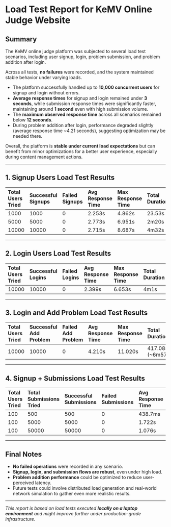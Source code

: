 # Load Test Report for KeMV Online Judge Website

## Summary

The KeMV online judge platform was subjected to several load test scenarios, including user signup, login, problem submission, and problem addition after login.

Across all tests, **no failures** were recorded, and the system maintained stable behavior under varying loads.

- The platform successfully handled up to **10,000 concurrent users** for signup and login without errors.
- **Average response times** for signup and login remained under **3 seconds**, while submission response times were significantly faster, maintaining around **1 second** even with high submission volume.
- The **maximum observed response time** across all scenarios remained below **12 seconds**.
- During problem addition after login, performance degraded slightly (average response time ~4.21 seconds), suggesting optimization may be needed there.

Overall, the platform is **stable under current load expectations** but can benefit from minor optimizations for a better user experience, especially during content management actions.

---

## 1. Signup Users Load Test Results

| Total Users Tried | Successful Signups | Failed Signups | Avg Response Time | Max Response Time | Total Duration | Requests per second |
|:------------------|:-------------------|:---------------|:------------------|:------------------|:---------------|:-------------|
| 1000 | 1000 | 0 | 2.253s | 4.862s | 23.53s | 42.49 |
| 5000 | 5000 | 0 | 2.773s | 6.951s | 2m20s | 35.67 |
| 10000 | 10000 | 0 | 2.715s | 8.687s | 4m32s | 36.69 |

---

## 2. Login Users Load Test Results

| Total Users Tried | Successful Logins | Failed Logins | Avg Response Time | Max Response Time | Total Duration | Requests per second |
|:------------------|:------------------|:--------------|:------------------|:------------------|:---------------|:-------------|
| 10000 | 10000 | 0 | 2.399s | 6.653s | 4m1s | 41.50 |

---

## 3. Login and Add Problem Load Test Results

| Total Users Tried | Successful Add Problem | Failed Add Problem | Avg Response Time | Max Response Time | Total Duration | Requests per second |
|:------------------|:-----------------------|:-------------------|:------------------|:------------------|:---------------|:-------------|
| 10000 | 10000 | 0 | 4.210s | 11.020s | 417.08s (~6m57s) | 23.98 |

---

## 4. Signup + Submissions Load Test Results

| Total Users Tried | Total Submissions Tried | Successful Submissions | Failed Submissions | Avg Response Time | Max Response Time | Total Duration | Requests per second |
|:------------------|:------------------------|:-----------------------|:-------------------|:------------------|:------------------|:---------------|:-------------|
| 100 | 500 | 500 | 0 | 438.7ms | 2.472s | 4.23s | 118.22 |
| 100 | 5000 | 5000 | 0 | 1.722s | 7.269s | 1m34s | 53.19 |
| 100 | 50000 | 50000 | 0 | 1.076s | 8.262s | 9m7s | 91.35 |

---

## Final Notes

- **No failed operations** were recorded in any scenario.
- **Signup, login, and submission flows are robust**, even under high load.
- **Problem addition performance** could be optimized to reduce user-perceived latency.
- Future tests could involve distributed load generation and real-world network simulation to gather even more realistic results.

---

_This report is based on load tests executed **locally on a laptop environment** and might improve further under production-grade infrastructure._
